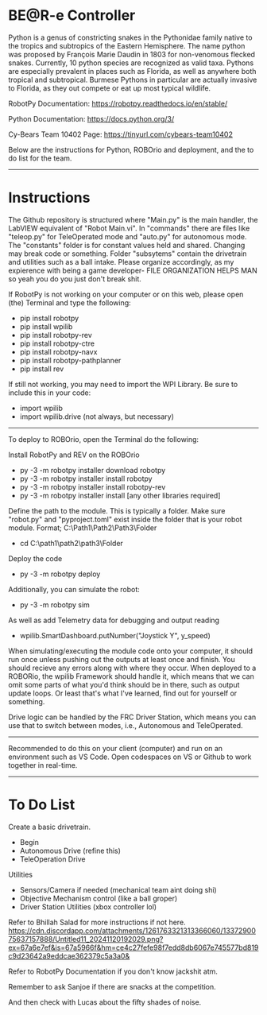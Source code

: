 # BE@R-e Controller
Python is a genus of constricting snakes in the Pythonidae family native to the tropics and subtropics of the Eastern Hemisphere. The name python was proposed by François Marie Daudin in 1803 for non-venomous flecked snakes. Currently, 10 python species are recognized as valid taxa. Pythons are especially prevalent in places such as Florida, as well as anywhere both tropical and subtropical. Burmese Pythons in particular are actually invasive to Florida, as they out compete or eat up most typical wildlife.

RobotPy Documentation: https://robotpy.readthedocs.io/en/stable/

Python Documentation: https://docs.python.org/3/

Cy-Bears Team 10402 Page: https://tinyurl.com/cybears-team10402

Below are the instructions for Python, ROBOrio and deployment, and the to do list for the team.

----------------------------------------------------------------------------------------------------------------------

# Instructions
The Github repository is structured where "Main.py" is the main handler, the LabVIEW equivalent of "Robot Main.vi". In "commands" there are files like "teleop.py" for TeleOperated mode and "auto.py" for autonomous mode. The "constants" folder is for constant values held and shared. Changing may break code or something. Folder "subsytems" contain the drivetrain and utilities such as a ball intake. Please organize accordingly, as my expierence with being a game developer- FILE ORGANIZATION HELPS MAN so yeah you do you just don't break shit.

If RobotPy is not working on your computer or on this web, please open (the) Terminal and type the following:

- pip install robotpy
- pip install wpilib
- pip install robotpy-rev
- pip install robotpy-ctre
- pip install robotpy-navx
- pip install robotpy-pathplanner
- pip install rev

If still not working, you may need to import the WPI Library. Be sure to include this in your code:

- import wpilib
- import wpilib.drive (not always, but necessary)

----------------------------------------------------------------------------------------------------------------------

To deploy to ROBOrio, open the Terminal do the following:

Install RobotPy and REV on the ROBOrio
- py -3 -m robotpy installer download robotpy
- py -3 -m robotpy installer install robotpy
- py -3 -m robotpy installer install robotpy-rev
- py -3 -m robotpy installer install [any other libraries required]

Define the path to the module. This is typically a folder. Make sure "robot.py" and "pyproject.toml" exist inside the folder that is your robot module. Format; C:\Path1\Path2\Path3\Folder
- cd C:\path1\path2\path3\Folder

Deploy the code
- py -3 -m robotpy deploy

Additionally, you can simulate the robot:
- py -3 -m robotpy sim

As well as add Telemetry data for debugging and output reading
- wpilib.SmartDashboard.putNumber("Joystick Y", y_speed)

When simulating/executing the module code onto your computer, it should run once unless pushing out the outputs at least once and finish. You should recieve any errors along with where they occur. When deployed to a ROBORio, the wpilib Framework should handle it, which means that we can omit some parts of what you'd think should be in there, such as output update loops. Or least that's what I've learned, find out for yourself or something.

Drive logic can be handled by the FRC Driver Station, which means you can use that to switch between modes, i.e., Autonomous and TeleOperated.

-------------------------------------------------------------------------------------------------------------------------

Recommended to do this on your client (computer) and run on an environment such as VS Code. Open codespaces on VS or Github to work together in real-time.

-------------------------------------------------------------------------------------------------------------------------

# To Do List

Create a basic drivetrain.
- Begin
- Autonomous Drive (refine this)
- TeleOperation Drive

Utilities
- Sensors/Camera if needed (mechanical team aint doing shi)
- Objective Mechanism control (like a ball groper)
- Driver Station Utilities (xbox controller lol)

Refer to Bhillah Salad for more instructions if not here.
https://cdn.discordapp.com/attachments/1261763321313366060/1337290075637157888/Untitled11_20241120192029.png?ex=67a6e7ef&is=67a5966f&hm=ce4c27fefe98f7edd8db6067e745577bd819c9d23642a9eddcae362379c5a3a0&

Refer to RobotPy Documentation if you don't know jackshit atm.

Remember to ask Sanjoe if there are snacks at the competition.

And then check with Lucas about the fifty shades of noise.

